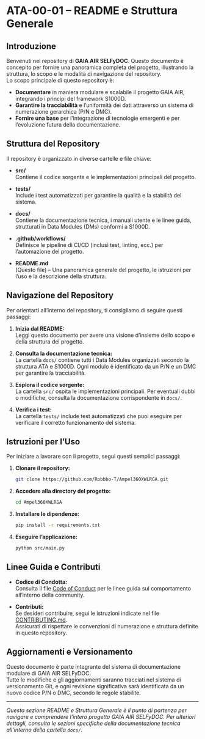 # ATA-00-01 – README e Struttura Generale

## Introduzione

Benvenuti nel repository di **GAIA AIR SELFyDOC**. Questo documento è concepito per fornire una panoramica completa del progetto, illustrando la struttura, lo scopo e le modalità di navigazione del repository.  
Lo scopo principale di questo repository è:
- **Documentare** in maniera modulare e scalabile il progetto GAIA AIR, integrando i principi del framework S1000D.
- **Garantire la tracciabilità** e l’uniformità dei dati attraverso un sistema di numerazione gerarchica (P/N e DMC).
- **Fornire una base** per l’integrazione di tecnologie emergenti e per l’evoluzione futura della documentazione.

## Struttura del Repository

Il repository è organizzato in diverse cartelle e file chiave:

- **src/**  
  Contiene il codice sorgente e le implementazioni principali del progetto.
  
- **tests/**  
  Include i test automatizzati per garantire la qualità e la stabilità del sistema.
  
- **docs/**  
  Contiene la documentazione tecnica, i manuali utente e le linee guida, strutturati in Data Modules (DMs) conformi a S1000D.
  
- **.github/workflows/**  
  Definisce le pipeline di CI/CD (inclusi test, linting, ecc.) per l’automazione del progetto.
  
- **README.md**  
  (Questo file) – Una panoramica generale del progetto, le istruzioni per l’uso e la descrizione della struttura.

## Navigazione del Repository

Per orientarti all’interno del repository, ti consigliamo di seguire questi passaggi:

1. **Inizia dal README:**  
   Leggi questo documento per avere una visione d’insieme dello scopo e della struttura del progetto.

2. **Consulta la documentazione tecnica:**  
   La cartella `docs/` contiene tutti i Data Modules organizzati secondo la struttura ATA e S1000D. Ogni modulo è identificato da un P/N e un DMC per garantire la tracciabilità.

3. **Esplora il codice sorgente:**  
   La cartella `src/` ospita le implementazioni principali. Per eventuali dubbi o modifiche, consulta la documentazione corrispondente in `docs/`.

4. **Verifica i test:**  
   La cartella `tests/` include test automatizzati che puoi eseguire per verificare il corretto funzionamento del sistema.

## Istruzioni per l’Uso

Per iniziare a lavorare con il progetto, segui questi semplici passaggi:

1. **Clonare il repository:**
   ```bash
   git clone https://github.com/Robbbo-T/Ampel360XWLRGA.git
   ```

2. **Accedere alla directory del progetto:**
   ```bash
   cd Ampel360XWLRGA
   ```

3. **Installare le dipendenze:**
   ```bash
   pip install -r requirements.txt
   ```

4. **Eseguire l’applicazione:**
   ```bash
   python src/main.py
   ```

## Linee Guida e Contributi

- **Codice di Condotta:**  
  Consulta il file [Code of Conduct](#) per le linee guida sul comportamento all’interno della community.

- **Contributi:**  
  Se desideri contribuire, segui le istruzioni indicate nel file [CONTRIBUTING.md](#).  
  Assicurati di rispettare le convenzioni di numerazione e struttura definite in questo repository.

## Aggiornamenti e Versionamento

Questo documento è parte integrante del sistema di documentazione modulare di GAIA AIR SELFyDOC.  
Tutte le modifiche e gli aggiornamenti saranno tracciati nel sistema di versionamento Git, e ogni revisione significativa sarà identificata da un nuovo codice P/N o DMC, secondo le regole stabilite.

---

*Questa sezione README e Struttura Generale è il punto di partenza per navigare e comprendere l'intero progetto GAIA AIR SELFyDOC. Per ulteriori dettagli, consulta le sezioni specifiche della documentazione tecnica all'interno della cartella `docs/`.*

